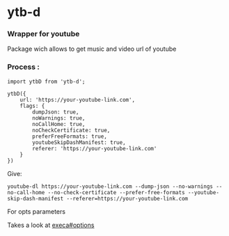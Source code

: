# ytb-d

### Wrapper for youtube

Package wich allows to get music and video url of youtube

### Process : 

```
import ytbD from 'ytb-d';

ytbD({
    url: 'https://your-youtube-link.com',
    flags: {
        dumpJson: true,
        noWarnings: true,
        noCallHome: true,
        noCheckCertificate: true,
        preferFreeFormats: true,
        youtubeSkipDashManifest: true,
        referer: 'https://your-youtube-link.com'
    }
})

```

Give:

```
youtube-dl https://your-youtube-link.com --dump-json --no-warnings --no-call-home --no-check-certificate --prefer-free-formats --youtube-skip-dash-manifest --referer=https://your-youtube-link.com

```

For opts parameters

Takes a look at [execa#options](https://github.com/sindresorhus/execa#options)